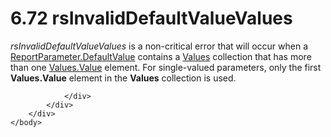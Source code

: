 <html dir="LTR" xmlns:mshelp="http://msdn.microsoft.com/mshelp" xmlns:ddue="http://ddue.schemas.microsoft.com/authoring/2003/5" xmlns:xlink="http://www.w3.org/1999/xlink" xmlns:tool="http://www.microsoft.com/tooltip">
    <head>
        <meta http-equiv="Content-Type" content="text/html; CHARSET=utf-8"></meta>
        <meta name="save" content="history"></meta>
        <title>6.72 rsInvalidDefaultValueValues</title>
        <xml>
            <mshelp:toctitle title="6.72 rsInvalidDefaultValueValues"></mshelp:toctitle>
            <mshelp:rltitle title="[MS-RDL]: rsInvalidDefaultValueValues"></mshelp:rltitle>
            <mshelp:keyword index="A" term="4a2bf5a6-345a-4262-90e2-4a2df5bc81c5"></mshelp:keyword>
            <mshelp:attr name="DCSext.ContentType" value="open specification"></mshelp:attr>
            <mshelp:attr name="AssetID" value="4a2bf5a6-345a-4262-90e2-4a2df5bc81c5"></mshelp:attr>
            <mshelp:attr name="TopicType" value="kbRef"></mshelp:attr>
            <mshelp:attr name="DCSext.Title" value="[MS-RDL]: rsInvalidDefaultValueValues" />
        </xml>
    </head>
    <body>
        <div id="header">
            <h1 class="heading">6.72 rsInvalidDefaultValueValues</h1>
        </div>
        <div id="mainSection">
            <div id="mainBody">
                <div id="allHistory" class="saveHistory"></div>
                <div id="sectionSection0" class="section" name="collapseableSection">
                    

<p><i>rsInvalidDefaultValueValues</i> is a non-critical error
that will occur when a <a href="8e66448d-9239-490c-8c81-5d4bce32e4d8.htm">ReportParameter.DefaultValue</a>
contains a <a href="5cf2cc6f-04ae-448c-ad45-ec6e3f7acdf4.htm">Values</a>
collection that has more than one <a href="6d1d760f-fc6f-4450-bacd-b0de538016fc.htm">Values.Value</a> element. For
single-valued parameters, only the first <b>Values.Value</b> element in the <b>Values</b>
collection is used.</p>


                </div>
            </div>
        </div>
    </body>
</html>